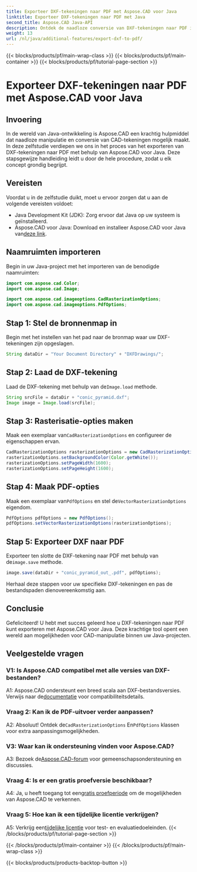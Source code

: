 ```yaml
---
title: Exporteer DXF-tekeningen naar PDF met Aspose.CAD voor Java
linktitle: Exporteer DXF-tekeningen naar PDF met Java
second_title: Aspose.CAD Java-API
description: Ontdek de naadloze conversie van DXF-tekeningen naar PDF in Java met Aspose.CAD. Verbeter uw CAD-workflow moeiteloos.
weight: 13
url: /nl/java/additional-features/export-dxf-to-pdf/
---
```


{{< blocks/products/pf/main-wrap-class >}}
{{< blocks/products/pf/main-container >}}
{{< blocks/products/pf/tutorial-page-section >}}

# Exporteer DXF-tekeningen naar PDF met Aspose.CAD voor Java

## Invoering

In de wereld van Java-ontwikkeling is Aspose.CAD een krachtig hulpmiddel dat naadloze manipulatie en conversie van CAD-tekeningen mogelijk maakt. In deze zelfstudie verdiepen we ons in het proces van het exporteren van DXF-tekeningen naar PDF met behulp van Aspose.CAD voor Java. Deze stapsgewijze handleiding leidt u door de hele procedure, zodat u elk concept grondig begrijpt.

## Vereisten

Voordat u in de zelfstudie duikt, moet u ervoor zorgen dat u aan de volgende vereisten voldoet:

- Java Development Kit (JDK): Zorg ervoor dat Java op uw systeem is geïnstalleerd.
-  Aspose.CAD voor Java: Download en installeer Aspose.CAD voor Java van[deze link](https://releases.aspose.com/cad/java/).

## Naamruimten importeren

Begin in uw Java-project met het importeren van de benodigde naamruimten:

```java
import com.aspose.cad.Color;
import com.aspose.cad.Image;

import com.aspose.cad.imageoptions.CadRasterizationOptions;
import com.aspose.cad.imageoptions.PdfOptions;
```

## Stap 1: Stel de bronnenmap in

Begin met het instellen van het pad naar de bronmap waar uw DXF-tekeningen zijn opgeslagen.

```java
String dataDir = "Your Document Directory" + "DXFDrawings/";
```

## Stap 2: Laad de DXF-tekening

 Laad de DXF-tekening met behulp van de`Image.load` methode.

```java
String srcFile = dataDir + "conic_pyramid.dxf";
Image image = Image.load(srcFile);
```

## Stap 3: Rasterisatie-opties maken

 Maak een exemplaar van`CadRasterizationOptions` en configureer de eigenschappen ervan.

```java
CadRasterizationOptions rasterizationOptions = new CadRasterizationOptions();
rasterizationOptions.setBackgroundColor(Color.getWhite());
rasterizationOptions.setPageWidth(1600);
rasterizationOptions.setPageHeight(1600);
```

## Stap 4: Maak PDF-opties

 Maak een exemplaar van`PdfOptions` en stel de`VectorRasterizationOptions` eigendom.

```java
PdfOptions pdfOptions = new PdfOptions();
pdfOptions.setVectorRasterizationOptions(rasterizationOptions);
```

## Stap 5: Exporteer DXF naar PDF

 Exporteer ten slotte de DXF-tekening naar PDF met behulp van de`image.save` methode.

```java
image.save(dataDir + "conic_pyramid_out_.pdf", pdfOptions);
```

Herhaal deze stappen voor uw specifieke DXF-tekeningen en pas de bestandspaden dienovereenkomstig aan.

## Conclusie

Gefeliciteerd! U hebt met succes geleerd hoe u DXF-tekeningen naar PDF kunt exporteren met Aspose.CAD voor Java. Deze krachtige tool opent een wereld aan mogelijkheden voor CAD-manipulatie binnen uw Java-projecten.

## Veelgestelde vragen

### V1: Is Aspose.CAD compatibel met alle versies van DXF-bestanden?

 A1: Aspose.CAD ondersteunt een breed scala aan DXF-bestandsversies. Verwijs naar de[documentatie](https://reference.aspose.com/cad/java/) voor compatibiliteitsdetails.

### Vraag 2: Kan ik de PDF-uitvoer verder aanpassen?

 A2: Absoluut! Ontdek de`CadRasterizationOptions` En`PdfOptions` klassen voor extra aanpassingsmogelijkheden.

### V3: Waar kan ik ondersteuning vinden voor Aspose.CAD?

 A3: Bezoek de[Aspose.CAD-forum](https://forum.aspose.com/c/cad/19) voor gemeenschapsondersteuning en discussies.

### Vraag 4: Is er een gratis proefversie beschikbaar?

 A4: Ja, u heeft toegang tot een[gratis proefperiode](https://releases.aspose.com/) om de mogelijkheden van Aspose.CAD te verkennen.

### Vraag 5: Hoe kan ik een tijdelijke licentie verkrijgen?

 A5: Verkrijg een[tijdelijke licentie](https://purchase.aspose.com/temporary-license/) voor test- en evaluatiedoeleinden.
{{< /blocks/products/pf/tutorial-page-section >}}

{{< /blocks/products/pf/main-container >}}
{{< /blocks/products/pf/main-wrap-class >}}

{{< blocks/products/products-backtop-button >}}
